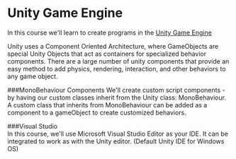 # Unity Game Engine

In this course we'll learn to create programs in the [Unity Game Engine](https://unity3d.com/)

Unity uses a Component Oriented Architecture, where GameObjects are special Unity Objects that act as containers for specialized behavior components.  There are a large number of unity components that provide an easy method to add physics, rendering, interaction, and other behaviors to any game object.  

###MonoBehaviour Components
We'll create custom script components - by having our custom classes inherit from the Unity class: MonoBehaviour.  A custom class that inherits from MonoBehaviour can be added as a component to a gameObject to create customized behaviors.


###Visual Studio  
In this course, we'll use Microsoft Visual Studio Editor as your IDE.  It can be integrated to work as with the Unity editor.  (Default Unity IDE for Windows OS)




